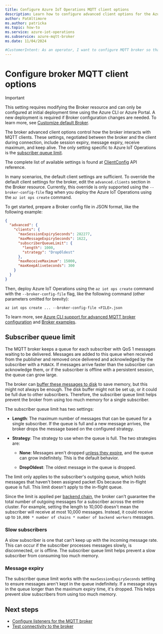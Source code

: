```yaml
---
title: Configure Azure IoT Operations MQTT client options
description: Learn how to configure advanced client options for the Azure IoT Operations MQTT broker, like session expiry, message expiry, receive maximum, and subscriber queue limit.
author: PatAltimore
ms.author: patricka
ms.topic: how-to
ms.service: azure-iot-operations
ms.subservice: azure-mqtt-broker
ms.date: 11/04/2024

#CustomerIntent: As an operator, I want to configure MQTT broker so that I can control MQTT client interactions.
---
```


# Configure broker MQTT client options

> [!IMPORTANT]
> This setting requires modifying the Broker resource and can only be configured at initial deployment time using the Azure CLI or Azure Portal. A new deployment is required if Broker configuration changes are needed. To learn more, see [Customize default Broker](./overview-broker.md#customize-default-broker).

The broker advanced client options control how the broker interacts with MQTT clients. These settings, negotiated between the broker and the client during connection, include session expiry, message expiry, receive maximum, and keep alive. The only setting specific to Azure IoT Operations is the [subscriber queue limit](#subscriber-queue-limit).

The complete list of available settings is found at [ClientConfig](/rest/api/iotoperations/broker/create-or-update#clientconfig) API reference.

In many scenarios, the default client settings are sufficient. To override the default client settings for the broker, edit the `advanced.clients` section in the Broker resource. Currently, this override is only supported using the `--broker-config-file` flag when you deploy the Azure IoT Operations using the `az iot ops create` command.

To get started, prepare a Broker config file in JSON format, like the following example:


```json
{
  "advanced": {
    "clients": {
      "maxSessionExpirySeconds": 282277,
      "maxMessageExpirySeconds": 1622,
      "subscriberQueueLimit": {
        "length": 1000,
        "strategy": "DropOldest"
      },
      "maxReceiveMaximum": 15000,
      "maxKeepAliveSeconds": 300
    }
  }
}
```

Then, deploy Azure IoT Operations using the `az iot ops create` command with the `--broker-config-file` flag, like the following command (other parameters omitted for brevity):

```azurecli
az iot ops create ... --broker-config-file <FILE>.json
```

To learn more, see [Azure CLI support for advanced MQTT broker configuration](https://aka.ms/aziotops-broker-config) and [Broker examples](/rest/api/iotoperations/broker/create-or-update#examples).

## Subscriber queue limit

The MQTT broker keeps a queue for each subscriber with QoS 1 messages waiting to be delivered. Messages are added to this queue when received from the publisher and removed once delivered and acknowledged by the subscriber with a `PUBACK`. If messages arrive faster than the subscriber can acknowledge them, or if the subscriber is offline with a persistent session, the queue can grow large.

The broker can [buffer these messages to disk](./howto-disk-backed-message-buffer.md) to save memory, but this might not always be enough. The disk buffer might not be set up, or it could be full due to other subscribers. Therefore, the subscriber queue limit helps prevent the broker from using too much memory for a single subscriber.

The subscriber queue limit has two settings:

- **Length**: The maximum number of messages that can be queued for a single subscriber. If the queue is full and a new message arrives, the broker drops the message based on the configured strategy.

- **Strategy**: The strategy to use when the queue is full. The two strategies are:

  <!-- TODO: check for accuracy -->
  - **None**: Messages aren't dropped [unless they expire](#message-expiry), and the queue can grow indefinitely. This is the default behavior.

  - **DropOldest**: The oldest message in the queue is dropped.

The limit only applies to the subscriber's outgoing queue, which holds messages that haven't been assigned packet IDs because the in-flight queue is full. This limit doesn't apply to the in-flight queue.

Since the limit is applied per [backend chain](./howto-configure-availability-scale.md#backend-chain), the broker can't guarantee the total number of outgoing messages for a subscriber across the entire cluster. For example, setting the length to 10,000 doesn't mean the subscriber will receive at most 10,000 messages. Instead, it could receive up to `10,000 * number of chains * number of backend workers` messages.

### Slow subscribers

A slow subscriber is one that can't keep up with the incoming message rate. This can occur if the subscriber processes messages slowly, is disconnected, or is offline. The subscriber queue limit helps prevent a slow subscriber from consuming too much memory.

### Message expiry

The subscriber queue limit works with the `maxSessionExpirySeconds` setting to ensure messages aren't kept in the queue indefinitely. If a message stays in the queue longer than the maximum expiry time, it's dropped. This helps prevent slow subscribers from using too much memory.

## Next steps

- [Configure listeners for the MQTT broker](./howto-configure-brokerlistener.md)
- [Test connectivity to the broker](./howto-test-connection.md)